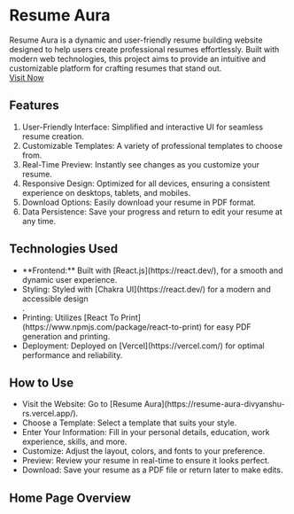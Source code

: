 # Resume Aura
Resume Aura is a dynamic and user-friendly resume building website designed to help users create professional resumes effortlessly. Built with modern web technologies, this project aims to provide an intuitive and customizable platform for crafting resumes that stand out.
<br>
[Visit Now](https://resume-aura-divyanshu-rs.vercel.app/) 
## Features
1. User-Friendly Interface: Simplified and interactive UI for seamless resume creation.
2. Customizable Templates: A variety of professional templates to choose from.
3. Real-Time Preview: Instantly see changes as you customize your resume.
4. Responsive Design: Optimized for all devices, ensuring a consistent experience on desktops, tablets, and mobiles.
5. Download Options: Easily download your resume in PDF format.
6. Data Persistence: Save your progress and return to edit your resume at any time.

## Technologies Used
<ul>
  
<li>**Frontend:** Built with [React.js](https://react.dev/), for a smooth and dynamic user experience.</li>
<li>Styling: Styled with [Chakra UI](https://react.dev/) for a modern and accessible design</li>.
<li>Printing: Utilizes [React To Print](https://www.npmjs.com/package/react-to-print) for easy PDF generation and printing.</li>
<li>Deployment: Deployed on [Vercel](https://vercel.com/) for optimal performance and reliability.</li>
</ul>

## How to Use
<ul>
<li>Visit the Website: Go to [Resume Aura](https://resume-aura-divyanshu-rs.vercel.app/).</li>
<li>Choose a Template: Select a template that suits your style.</li>
<li>Enter Your Information: Fill in your personal details, education, work experience, skills, and more.</li>
<li>Customize: Adjust the layout, colors, and fonts to your preference.</li>
<li>Preview: Review your resume in real-time to ensure it looks perfect.</li>
<li>Download: Save your resume as a PDF file or return later to make edits.</li>
</ul>

## Home Page Overview
